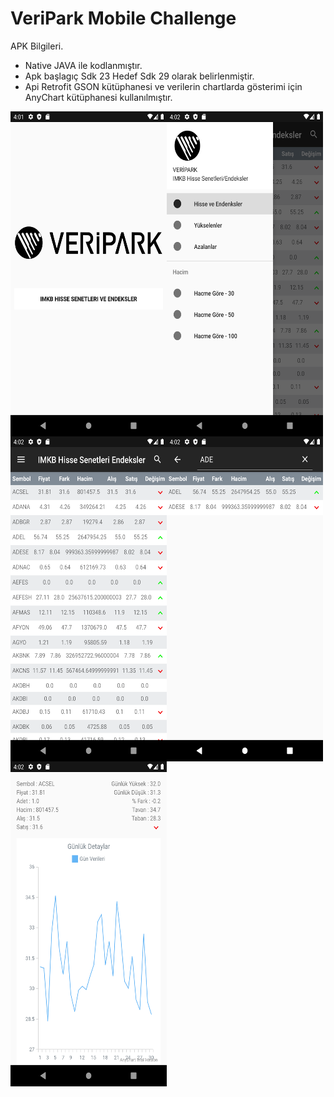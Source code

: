 # VeriPark Mobile Challenge
APK Bilgileri.
  - Native JAVA ile kodlanmıştır.
  - Apk başlagıç Sdk 23 Hedef Sdk 29 olarak belirlenmiştir.
  - Api Retrofit GSON kütüphanesi ve verilerin chartlarda gösterimi için AnyChart kütüphanesi kullanılmıştır.

<img align="left" src="https://raw.githubusercontent.com/ridvancakirtr/VeriPark/master/image_1.png" width=250 height=520>
<img align="left" src="https://raw.githubusercontent.com/ridvancakirtr/VeriPark/master/image_2.png" width=250 height=520>
<img align="left" src="https://raw.githubusercontent.com/ridvancakirtr/VeriPark/master/image_3.png" width=250 height=520>
<img align="left" src="https://raw.githubusercontent.com/ridvancakirtr/VeriPark/master/image_4.png" width=250 height=520>
<img align="left" src="https://raw.githubusercontent.com/ridvancakirtr/VeriPark/master/image_5.png" width=250 height=520>